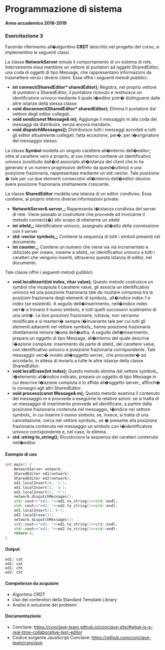 # Programmazione di sistema
#### Anno accademico 2018-2019
### Esercitazione 3
Facendo riferimento all�algoritmo **CRDT** descritto nel progetto del corso, si implementino le seguenti classi.

La classe **NetworkServer** simula il comportamento di un sistema di rete. Internamente essa mantiene un vettore di puntatori ad oggetti SharedEditor, una coda di oggetti di tipo Message, che rappresentano informazioni da trasmettere verso i diversi client.
Essa offre i seguenti metodi pubblici:
+ **int connect(SharedEditor\* sharedEditor);**
Registra, nel proprio vettore di puntatori a SharedEditor, il puntatore ricevuto e restituisce un identificatore univoco mediante il quale l�editor potr� distinguersi dalle altre istanze della stessa classe
+ **void disconnect(SharedEditor\* sharedEditor);**
Elimina il puntatore dal vettore degli editor collegati.
+ **void send(const Message& m);**
Aggiunge il messaggio m alla coda dei messaggi da distribuire, senza ancora mandarlo.
+ **void dispatchMessages();**
Distribuisce tutti i messaggi accodati a tutti gli editor attualmente collegati, fatta eccezione, per�, per l�originatore del messaggio stesso.

La classe **Symbol** modella un singolo carattere all�interno dell�editor; oltre al carattere vero e proprio, al suo interno contiene un identificativo univoco (costituito dall�id associato all�istanza del client che lo ha generato e un numero progressivo definito da quest�ultimo) e una posizione frazionaria, rappresentata mediante un std::vector<int>. Tale posizione � tale per cui due elementi consecutivi all�interno dell�editor devono avere posizione frazionaria strettamente crescente.

La classe **SharedEditor** modella una istanza di un editor condiviso. Essa contiene, al proprio interno diverse informazioni private:
+ **NetworkServer& server_;**
Rappresenta l�istanza condivisa del server di rete. Viene passato al costruttore che provvede ad invocarne il metodo connect(�) allo scopo di ottenerne un siteId
+ **int siteId_;**
Identificatore univoco, assegnato all�atto della connessione con il server
+ **std::vector<Symbol> symbols_;**
Contiene la sequenza di tutti i simboli presenti nel documento.
+ **int counter_;**
Contiene un numero che viene via via incrementato e utilizzato per creare, insieme a siteId_ un identificativo univoco a tutti i caratteri che vengono inseriti, attraverso questa istanza di editor, nel documento.

Tale classe offre i seguenti metodi pubblici:
+ **void localInsert(int index, char value);**
Questo metodo costruisce un symbol che incapsula il carattere value, gli associa un identificativo univoco ed una posizione frazionaria tale da risultare compresa tra le posizioni frazionarie degli elementi di symbols_ all�indice index-1 e index (se esistenti). A seguito dell�inserimento, nell�indice index verr� a trovarsi il nuovo simbolo, e tutti quelli successivi scaleranno di una unit�. Le loro posizioni frazionarie, tuttavia, non verranno modificate e si manterr� sempre l�invariante tale per cui tutti gli elementi adiacenti nel vettore symbols_ hanno posizione frazionaria strettamente minore l�una dell�altra. A seguito dell�inserimento, prepara un oggetto di tipo Message, all�interno del quale descrive l�azione compiuta: inserimento da parte di siteId_ del carattere value, con identificativo univoco e posizione frazionaria corrispondente. Tale messaggio verr� inviato all�oggetto server_ che provveder� ad accodarlo, in attesa di inviarlo a tutte le altre istanze della classe SharedEditor.
+ **void localErase(int index);**
Questo metodo elimina dal vettore symbols_ l�elemento all�indice indicato, prepara un oggetto di tipo Message in cui descrive l�azione compiuta e lo affida all�oggetto server_ affinch� lo consegni agli altri SharedEditor.
+ **void process(const Message& m);**
Questo metodo esamina il contenuto del messaggio m e provvede a eseguirne le relative azioni: se si tratta di un messaggio di inserimento provvede ad identificare, a partire dalla posizione frazionaria contenuta nel messaggio, l�indice nel vettore symbols_ in cui inserire il nuovo simbolo; se, invece, si tratta di una cancellazione, cerca nel vettore symbols_ se � presente alla posizione frazionaria contenuta nel messaggio un simbolo con l�identificatore univoco corrispondente e, nel caso, lo elimina.
+ **std::string to_string();**
Ricostruisce la sequenza dei caratteri contenuta nell�editor

#### Esempio di uso
```c++
int main() {
	NetworkServer network;
	SharedEditor ed1(network);
	SharedEditor ed2(network);
	ed1.localInsert(0, 'c');
	ed1.localInsert(1, 'a');
	ed1.localInsert(2, 't');
	network.dispatchMessages();
	std::cout<<"ed1: "<<ed1.to_string()<<std::endl;
	std::cout<<"ed2: "<<ed2.to_string()<<std::endl;
	ed1.localInsert(1,'h');
	ed2.localErase(1);
	network.dispatchMessages();
	std::cout<<"ed1: "<<ed1.to_string()<<std::endl;
	std::cout<<"ed2: "<<ed2.to_string()<<std::endl;
	return 0;
}
```

#### Output
```
ed1: cat
ed2: cat
ed1: cht
ed2: cht
```

#### Competenze da acquisire
+ Algoritmo CRDT
+ Uso dei contenitori della Standard Template Library
+ Analisi e soluzione dei problemi

#### Documentazione
+ Conclave: https://conclave-team.github.io/conclave-site/#what-is-a-real-time-collaborative-text-editor
+ Codice sorgente JavaScript Conclave: https://github.com/conclave-team/conclave